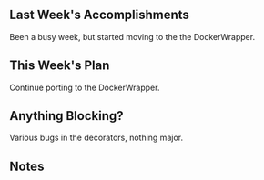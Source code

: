 ## Last Week's Accomplishments

Been a busy week, but started moving to the the DockerWrapper.

## This Week's Plan

Continue porting to the DockerWrapper.

## Anything Blocking?

Various bugs in the decorators, nothing major.

## Notes
